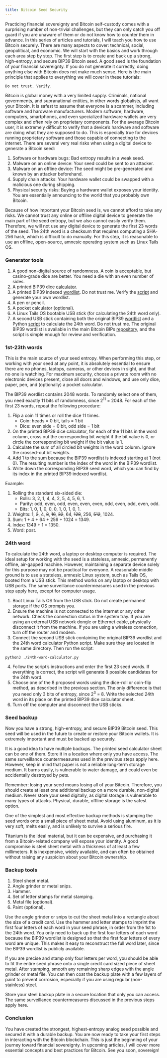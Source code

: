 ```yaml
---
title: Bitcoin Seed Security
---
```


Practicing financial sovereignty and Bitcoin self-custody comes with a surprising number of non-trivial challenges, but they can only catch you off guard if you are unaware of them or do not know how to counter them in advance. In this series of articles and tutorials, I will teach you how to use Bitcoin securely. There are many aspects to cover: technical, social, geopolitical, and economic. We will start with the basics and work through each area step by step. The first step is to create and back up a strong, high-entropy, and secure BIP39 Bitcoin seed. A good seed is the foundation of your financial sovereignty. If you do not generate it correctly, doing anything else with Bitcoin does not make much sense. Here is the main principle that applies to everything we will cover in these tutorials:

```
Do not trust. Verify.
```

Bitcoin is global money with a very limited supply. Criminals, national governments, and supranational entities, in other words globalists, all want your Bitcoin. It is safest to assume that everyone is a scammer, including software and hardware manufacturers. Modern software, hardware, computers, smartphones, and even specialized hardware wallets are very complex and often rely on proprietary components. For the average Bitcoin user, it is extremely difficult to verify that a device’s hardware and software are doing what they are supposed to do. This is especially true for devices running proprietary software and those capable of connecting to the internet. There are several very real risks when using a digital device to generate a Bitcoin seed:

1. Software or hardware bugs: Bad entropy results in a weak seed.
2. Malware on an online device: Your seed could be sent to an attacker.
3. Malware on an offline device: The seed might be pre-generated and known by an attacker beforehand.
4. Supply chain attacks: Your hardware wallet could be swapped with a malicious one during shipping.
5. Physical security risks: Buying a hardware wallet exposes your identity. You are essentially announcing to the world that you probably own Bitcoin.

Because of how important your Bitcoin seed is, we cannot afford to take any risks. We cannot trust any online or offline digital device to generate the main part of the seed entropy, but we also cannot easily verify them. Therefore, we will not use any digital device to generate the first 23 words of the seed. The 24th word is a checksum that requires computing a SHA-256 hash, which is difficult to do manually. For this step, it is reasonable to use an offline, open-source, amnesic operating system such as Linux Tails OS.

### Generator tools

1. A good non-digital source of randomness. A coin is acceptable, but casino-grade dice are better. You need a die with an even number of sides.
2. A printed BIP39 dice [calculator](/bip39/calculator.html).
3. A printed BIP39 indexed [wordlist](/bip39/wordlist.html). Do not trust me. Verify the [script](https://github.com/functora/functora.github.io/blob/master/nix/bip39-wordlist.nix) and generate your own wordlist.
4. A pen or pencil.
5. A pocket calculator (optional).
6. A Linux Tails OS bootable USB stick (for calculating the 24th word only).
7. A second USB stick containing both the original BIP39 [wordlist](/bip39/english.txt) and a Python [script](/bip39/24th-word-calculator.py) to calculate the 24th word. Do not trust me. The original BIP39 wordlist is available in the main Bitcoin BIPs [repository](https://github.com/bitcoin/bips/blob/master/bip-0039/english.txt), and the script is simple enough for review and verification.

### 1st-23th words

This is the main source of your seed entropy. When performing this step, or working with your seed at any point, it is absolutely essential to ensure there are no phones, laptops, cameras, or other devices in sight, and that no one is watching. For maximum security, choose a private room with no electronic devices present, close all doors and windows, and use only dice, paper, pen, and (optionally) a pocket calculator.

The BIP39 wordlist contains 2048 words. To randomly select one of them, you need exactly 11 bits of randomness, since 2<sup>11</sup> = 2048. For each of the first 23 words, repeat the following procedure:

1. Flip a coin 11 times or roll the dice 11 times.
   - Coin: heads = 0 bit, tails = 1 bit
   - Dice: even side = 0 bit, odd side = 1 bit
2. On the printed BIP39 dice calculator, for each of the 11 bits in the word column, cross out the corresponding bit weight if the bit value is 0, or circle the corresponding bit weight if the bit value is 1.
3. Calculate the sum of all circled bit weights in the word column. Ignore the crossed-out bit weights.
4. Add 1 to the sum because the BIP39 wordlist is indexed starting at 1 (not 0). The resulting number is the index of the word in the BIP39 wordlist.
5. Write down the corresponding BIP39 seed word, which you can find by its index in the printed BIP39 indexed wordlist.

Example:

1. Rolling the standard six-sided die:
   - Rolls: 3, 2, 1, 4, 4, 2, 5, 4, 5, 6, 1.
   - Parity: odd, even, odd, even, even, even, odd, even, odd, even, odd.
   - Bits: 1, 0, 1, 0, 0, 0, 1, 0, 1, 0, 1.
2. Weights: 1, ~~2~~, 4, ~~8~~, ~~16~~, ~~32~~, 64, ~~128~~, 256, ~~512~~, 1024.
3. Sum: 1 + 4 + 64 + 256 + 1024 = 1349.
4. Index: 1349 + 1 = 1350.
5. Word: post.

### 24th word

To calculate the 24th word, a laptop or desktop computer is required. The ideal setup for working with the seed is a stateless, amnesic, permanently offline, air-gapped machine. However, maintaining a separate device solely for this purpose may not be practical for everyone. A reasonable middle ground is to use a stateless, amnesic Linux system, such as Tails OS, booted from a USB stick. This method works on any laptop or desktop with USB ports. The same surveillance countermeasures used in the previous step apply here, except for computer usage.

1. Boot Linux Tails OS from the USB stick. Do not create permanent storage if the OS prompts you.
2. Ensure the machine is not connected to the internet or any other network. Check the connection status in the system tray. If you are using an external USB network dongle or Ethernet cable, physically disconnect it from the machine. If you are using a wireless connection, turn off the router and modem.
3. Connect the second USB stick containing the original BIP39 wordlist and the 24th word calculator Python script. Make sure they are located in the same directory. Then run the script:

```shell
python3 ./24th-word-calculator.py
```

4. Follow the script’s instructions and enter the first 23 seed words. If everything is correct, the script will generate 8 possible candidates for the 24th word.
5. Choose one of the 8 proposed words using the dice-roll or coin-flip method, as described in the previous section. The only difference is that you need only 3 bits of entropy, since 2<sup>3</sup> = 8. Write the selected 24th word in its place on the printed BIP39 dice calculator sheet.
6. Turn off the computer and disconnect the USB sticks.

### Seed backup

Now you have a strong, high-entropy, and secure BIP39 Bitcoin seed. This seed will be used in the future to create or restore your Bitcoin wallets. It is extremely important and must be backed up securely.

It is a good idea to have multiple backups. The printed seed calculator sheet can be one of them. Store it in a location where only you have access. The same surveillance countermeasures used in the previous steps apply here. However, keep in mind that paper is not a reliable long-term storage medium. It burns easily, is vulnerable to water damage, and could even be accidentally destroyed by pets.

Remember: losing your seed means losing all of your Bitcoin. Therefore, you should create at least one additional backup on a more durable, non-digital medium. Never store your seed digitally, as digital storage is vulnerable to many types of attacks. Physical, durable, offline storage is the safest option.

One of the simplest and most effective backup methods is stamping the seed words onto a small piece of sheet metal. Avoid using aluminum, as it is very soft, melts easily, and is unlikely to survive a serious fire.

Titanium is the ideal material, but it can be expensive, and purchasing it from a Bitcoin-related company will expose your identity. A good compromise is steel sheet metal with a thickness of at least a few millimeters. It is inexpensive, widely available, and can often be obtained without raising any suspicion about your Bitcoin ownership.

### Backup tools

1. Steel sheet metal.
2. Angle grinder or metal snips.
3. Hammer.
4. Set of letter stamps for metal stamping.
5. Metal file (optional).
6. Paint (optional).

Use the angle grinder or snips to cut the sheet metal into a rectangle about the size of a credit card. Use the hammer and letter stamps to imprint the first four letters of each word in your seed phrase, in order from the 1st to the 24th word. You only need to back up the first four letters of each word because the BIP39 wordlist is designed so that the first four letters of every word are unique. This makes it easy to reconstruct the full word later, since the BIP39 wordlist is publicly available.

If you are precise and stamp only four letters per word, you should be able to fit the entire seed phrase onto a single credit card sized piece of sheet metal. After stamping, smooth any remaining sharp edges with the angle grinder or metal file. You can then coat the backup plate with a few layers of paint to prevent corrosion, especially if you are using regular (non-stainless) steel.

Store your steel backup plate in a secure location that only you can access. The same surveillance countermeasures discussed in the previous steps apply here.

### Conclusion

You have created the strongest, highest-entropy analog seed possible and secured it with a durable backup. You are now ready to take your first steps in interacting with the Bitcoin blockchain. This is just the beginning of your journey toward financial sovereignty. In upcoming articles, I will cover more essential concepts and best practices for Bitcoin. See you soon, sovereign!
